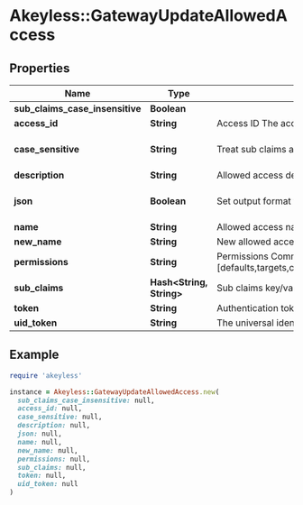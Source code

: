 # Akeyless::GatewayUpdateAllowedAccess

## Properties

| Name | Type | Description | Notes |
| ---- | ---- | ----------- | ----- |
| **sub_claims_case_insensitive** | **Boolean** |  | [optional] |
| **access_id** | **String** | Access ID The access id to be attached to this allowed access. Auth method with this access id should already exist. |  |
| **case_sensitive** | **String** | Treat sub claims as case-sensitive [true/false] | [optional][default to &#39;true&#39;] |
| **description** | **String** | Allowed access description | [optional] |
| **json** | **Boolean** | Set output format to JSON | [optional][default to false] |
| **name** | **String** | Allowed access name |  |
| **new_name** | **String** | New allowed access name | [optional] |
| **permissions** | **String** | Permissions  Comma-seperated list of permissions for this allowed access. Available permissions: [defaults,targets,classic_keys,automatic_migration,ldap_auth,dynamic_secret,k8s_auth,log_forwarding,zero_knowledge_encryption,rotated_secret,caching,event_forwarding,admin,kmip,general,rotate_secret_value] | [optional] |
| **sub_claims** | **Hash&lt;String, String&gt;** | Sub claims key/val of sub claims, e.g group&#x3D;admins,developers | [optional] |
| **token** | **String** | Authentication token (see &#x60;/auth&#x60; and &#x60;/configure&#x60;) | [optional] |
| **uid_token** | **String** | The universal identity token, Required only for universal_identity authentication | [optional] |

## Example

```ruby
require 'akeyless'

instance = Akeyless::GatewayUpdateAllowedAccess.new(
  sub_claims_case_insensitive: null,
  access_id: null,
  case_sensitive: null,
  description: null,
  json: null,
  name: null,
  new_name: null,
  permissions: null,
  sub_claims: null,
  token: null,
  uid_token: null
)
```


